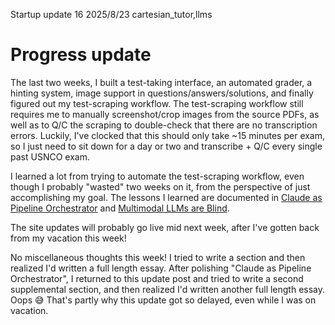 Startup update 16
2025/8/23
cartesian_tutor,llms

# Progress update

The last two weeks, I built a test-taking interface, an automated grader, a hinting system, image support in questions/answers/solutions, and finally figured out my test-scraping workflow. The test-scraping workflow still requires me to manually screenshot/crop images from the source PDFs, as well as to Q/C the scraping to double-check that there are no transcription errors. Luckily, I've clocked that this should only take ~15 minutes per exam, so I just need to sit down for a day or two and transcribe + Q/C every single past USNCO exam.

I learned a lot from trying to automate the test-scraping workflow, even though I probably "wasted" two weeks on it, from the perspective of just accomplishing my goal. The lessons I learned are documented in [Claude as Pipeline Orchestrator](/essays/claude_pipeline/) and [Multimodal LLMs are Blind](/essays/blind_llms/).

The site updates will probably go live mid next week, after I've gotten back from my vacation this week!

No miscellaneous thoughts this week! I tried to write a section and then realized I'd written a full length essay. After polishing "Claude as Pipeline Orchestrator", I returned to this update post and tried to write a second supplemental section, and then realized I'd written another full length essay. Oops 😅 That's partly why this update got so delayed, even while I was on vacation.